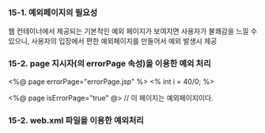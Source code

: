 ### 15-1. 예외페이지의 필요성
웹 컨테이너에서 제공되는 기본적인 예외 페이지가 보여지면 사용자가 불쾌감을 느낄 수 있으니, 사용자의 입장에서 편한 예외페이지를 만들어서 예외 발생시 제공 

### 15-2. page 지시자(의 errorPage 속성)을 이용한 예외 처리

<%@ page errorPage="errorPage.jsp" %>
<% int i = 40/0; %>

<%@ page isErrorPage="true" @> // 이 페이지는 예외페이지이다.

### 15-2. web.xml 파일을 이용한 예외처리
<!--stackedit_data:
eyJoaXN0b3J5IjpbMjc4NTI0MDc3LC04MTY3ODY2NjhdfQ==
-->